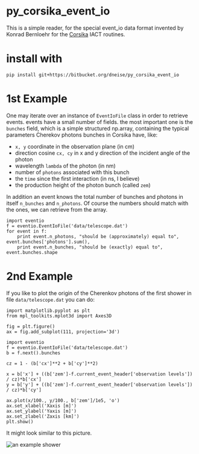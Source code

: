 # py_corsika_event_io #

This is a simple reader, for the special event_io data format invented by Konrad Bernloehr for the [Corsika](https://www.ikp.kit.edu/corsika/) IACT routines. 

# install with #
    
    pip install git+https://bitbucket.org/dneise/py_corsika_event_io

# 1st Example #

One may iterate over an instance of `EventIoFile` class in order to retrieve events. events have a small number of fields. the most important one is the `bunches` field, which is a simple structured np.array, containing the typical parameters Cherekov photons bunches in Corsika have, like:

 * `x, y` coordinate in the observation plane (in cm)
 * direction cosine `cx, cy` in x and y direction of the incident angle of the photon
 * wavelength `lambda` of the photon (in nm)
 * number of `photons` associated with this bunch
 * the `time` since the first interaction (in ns, I believe)
 * the production height of the photon bunch (called `zem`)

In addition an event knows the total number of bunches and photons in itself `n_bunches` and `n_photons`. Of course the numbers should match with the ones, we can retrieve from the array.

    import eventio
    f = eventio.EventIoFile('data/telescope.dat')
    for event in f:
        print event.n_photons, "should be (approximately) equal to", event.bunches['photons'].sum(), 
        print event.n_bunches, "should be (exactly) equal to", event.bunches.shape




# 2nd Example #

If you like to plot the origin of the Cherenkov photons of the first shower in file `data/telescope.dat` you can do:


    import matplotlib.pyplot as plt
    from mpl_toolkits.mplot3d import Axes3D

    fig = plt.figure()
    ax = fig.add_subplot(111, projection='3d')

    import eventio
    f = eventio.EventIoFile('data/telescope.dat')
    b = f.next().bunches

    cz = 1 - (b['cx']**2 + b['cy']**2)

    x = b['x'] + ((b['zem']-f.current_event_header['observation levels']) / cz)*b['cx']
    y = b['y'] + ((b['zem']-f.current_event_header['observation levels']) / cz)*b['cy']

    ax.plot(x/100., y/100., b['zem']/1e5, 'o')
    ax.set_xlabel('Xaxis [m]')
    ax.set_ylabel('Yaxis [m]')
    ax.set_zlabel('Zaxis [km]')
    plt.show()


It might look similar to this picture.

![an example shower](https://bitbucket.org/repo/ddng5E/images/4235100275-a_shower.png)